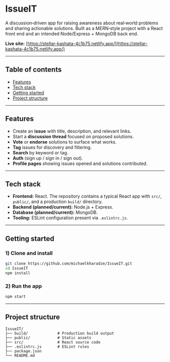 # IssueIT

A discussion‑driven app for raising awareness about real‑world problems and sharing actionable solutions. Built as a MERN‑style project with a React front end and an intended Node/Express + MongoDB back end.

**Live site:** [https://stellar-kashata-4c1b75.netlify.app/](https://stellar-kashata-4c1b75.netlify.app/)

---

## Table of contents

* [Features](#features)
* [Tech stack](#tech-stack)
* [Getting started](#getting-started)
* [Project structure](#project-structure)

---

## Features

* Create an **issue** with title, description, and relevant links.
* Start a **discussion thread** focused on proposed solutions.
* **Vote** or **endorse** solutions to surface what works.
* **Tag** issues for discovery and filtering.
* **Search** by keyword or tag.
* **Auth** (sign up / sign in / sign out).
* **Profile pages** showing issues opened and solutions contributed.

---

## Tech stack

* **Frontend:** React. The repository contains a typical React app with `src/`, `public/`, and a production `build/` directory.
* **Backend (planned/current):** Node.js + Express.
* **Database (planned/current):** MongoDB.
* **Tooling:** ESLint configuration present via `.eslintrc.js`.

---

## Getting started

### 1) Clone and install

```bash
git clone https://github.com/michaelkharadze/IssueIT.git
cd IssueIT
npm install
```

### 2) Run the app

```bash
npm start
```

---

## Project structure

```
IssueIT/
├── build/             # Production build output
├── public/            # Static assets
├── src/               # React source code
├── .eslintrc.js       # ESLint rules
├── package.json
└── README.md
```
